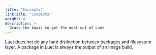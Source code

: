 ```yaml
---
title: "Concepts"
linkTitle: "Concepts"
weight: 4
description: >
  Grasp the basic to get the most out of Luet
---
```


Luet does not do any hard distinction between packages and filesystem layer. A package in Luet is always the output of an image build.
